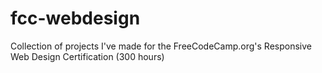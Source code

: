 # fcc-webdesign
Collection of projects I've made for the FreeCodeCamp.org's Responsive Web Design Certification (300 hours)
